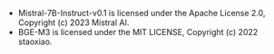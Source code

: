 - Mistral-7B-Instruct-v0.1 is licensed under the Apache License 2.0, Copyright (c)  2023 Mistral AI.
- BGE-M3 is licensed under the MIT LICENSE, Copyright (c) 2022 staoxiao.
